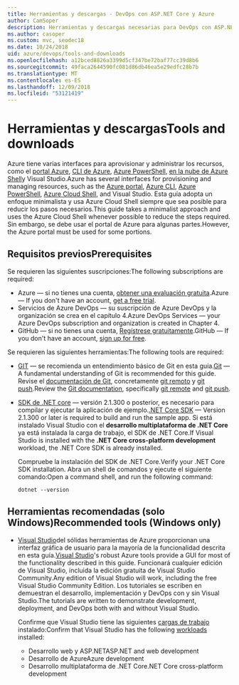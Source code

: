 ```yaml
---
title: Herramientas y descargas - DevOps con ASP.NET Core y Azure
author: CamSoper
description: Herramientas y descargas necesarias para DevOps con ASP.NET Core y Azure.
ms.author: casoper
ms.custom: mvc, seodec18
ms.date: 10/24/2018
uid: azure/devops/tools-and-downloads
ms.openlocfilehash: a12bced8826a3399d5cf347be72baf77cc39d8b6
ms.sourcegitcommit: 49faca2644590fc081d86db46ea5e29edfc28b7b
ms.translationtype: MT
ms.contentlocale: es-ES
ms.lasthandoff: 12/09/2018
ms.locfileid: "53121419"
---
```

# <a name="tools-and-downloads"></a><span data-ttu-id="298ff-103">Herramientas y descargas</span><span class="sxs-lookup"><span data-stu-id="298ff-103">Tools and downloads</span></span>

<span data-ttu-id="298ff-104">Azure tiene varias interfaces para aprovisionar y administrar los recursos, como el [portal Azure](https://portal.azure.com), [CLI de Azure](/cli/azure/), [Azure PowerShell](/powershell/azure/overview), [en la nube de Azure Shell](https://shell.azure.com/bash)y Visual Studio.</span><span class="sxs-lookup"><span data-stu-id="298ff-104">Azure has several interfaces for provisioning and managing resources, such as the [Azure portal](https://portal.azure.com), [Azure CLI](/cli/azure/), [Azure PowerShell](/powershell/azure/overview), [Azure Cloud Shell](https://shell.azure.com/bash), and Visual Studio.</span></span> <span data-ttu-id="298ff-105">Esta guía adopta un enfoque minimalista y usa Azure Cloud Shell siempre que sea posible para reducir los pasos necesarios.</span><span class="sxs-lookup"><span data-stu-id="298ff-105">This guide takes a minimalist approach and uses the Azure Cloud Shell whenever possible to reduce the steps required.</span></span> <span data-ttu-id="298ff-106">Sin embargo, se debe usar el portal de Azure para algunas partes.</span><span class="sxs-lookup"><span data-stu-id="298ff-106">However, the Azure portal must be used for some portions.</span></span>

## <a name="prerequisites"></a><span data-ttu-id="298ff-107">Requisitos previos</span><span class="sxs-lookup"><span data-stu-id="298ff-107">Prerequisites</span></span>

<span data-ttu-id="298ff-108">Se requieren las siguientes suscripciones:</span><span class="sxs-lookup"><span data-stu-id="298ff-108">The following subscriptions are required:</span></span>

* <span data-ttu-id="298ff-109">Azure &mdash; si no tienes una cuenta, [obtener una evaluación gratuita](https://azure.microsoft.com/free/).</span><span class="sxs-lookup"><span data-stu-id="298ff-109">Azure &mdash; If you don't have an account, [get a free trial](https://azure.microsoft.com/free/).</span></span>
* <span data-ttu-id="298ff-110">Servicios de Azure DevOps &mdash; su suscripción de Azure DevOps y la organización se crea en el capítulo 4.</span><span class="sxs-lookup"><span data-stu-id="298ff-110">Azure DevOps Services &mdash; your Azure DevOps subscription and organization is created in Chapter 4.</span></span>
* <span data-ttu-id="298ff-111">GitHub &mdash; si no tienes una cuenta, [Regístrese gratuitamente](https://github.com/join).</span><span class="sxs-lookup"><span data-stu-id="298ff-111">GitHub &mdash; If you don't have an account, [sign up for free](https://github.com/join).</span></span>

<span data-ttu-id="298ff-112">Se requieren las siguientes herramientas:</span><span class="sxs-lookup"><span data-stu-id="298ff-112">The following tools are required:</span></span>

* <span data-ttu-id="298ff-113">[GIT](https://git-scm.com/downloads) &mdash; se recomienda un entendimiento básico de Git en esta guía.</span><span class="sxs-lookup"><span data-stu-id="298ff-113">[Git](https://git-scm.com/downloads) &mdash; A fundamental understanding of Git is recommended for this guide.</span></span> <span data-ttu-id="298ff-114">Revise el [documentación de Git](https://git-scm.com/doc), concretamente [git remoto](https://git-scm.com/docs/git-remote) y [git push](https://git-scm.com/docs/git-push).</span><span class="sxs-lookup"><span data-stu-id="298ff-114">Review the [Git documentation](https://git-scm.com/doc), specifically [git remote](https://git-scm.com/docs/git-remote) and [git push](https://git-scm.com/docs/git-push).</span></span>
* <span data-ttu-id="298ff-115">[SDK de .NET core](https://www.microsoft.com/net/download/) &mdash; versión 2.1.300 o posterior, es necesario para compilar y ejecutar la aplicación de ejemplo.</span><span class="sxs-lookup"><span data-stu-id="298ff-115">[.NET Core SDK](https://www.microsoft.com/net/download/) &mdash; Version 2.1.300 or later is required to build and run the sample app.</span></span> <span data-ttu-id="298ff-116">Si está instalado Visual Studio con el **desarrollo multiplataforma de .NET Core** ya está instalada la carga de trabajo, el SDK de .NET Core.</span><span class="sxs-lookup"><span data-stu-id="298ff-116">If Visual Studio is installed with the **.NET Core cross-platform development** workload, the .NET Core SDK is already installed.</span></span>

    <span data-ttu-id="298ff-117">Compruebe la instalación del SDK de .NET Core.</span><span class="sxs-lookup"><span data-stu-id="298ff-117">Verify your .NET Core SDK installation.</span></span> <span data-ttu-id="298ff-118">Abra un shell de comandos y ejecute el siguiente comando:</span><span class="sxs-lookup"><span data-stu-id="298ff-118">Open a command shell, and run the following command:</span></span>

    ```console
    dotnet --version
    ```

## <a name="recommended-tools-windows-only"></a><span data-ttu-id="298ff-119">Herramientas recomendadas (solo Windows)</span><span class="sxs-lookup"><span data-stu-id="298ff-119">Recommended tools (Windows only)</span></span>

* <span data-ttu-id="298ff-120">[Visual Studio](https://www.visualstudio.com/)del sólidas herramientas de Azure proporcionan una interfaz gráfica de usuario para la mayoría de la funcionalidad descrita en esta guía.</span><span class="sxs-lookup"><span data-stu-id="298ff-120">[Visual Studio](https://www.visualstudio.com/)'s robust Azure tools provide a GUI for most of the functionality described in this guide.</span></span> <span data-ttu-id="298ff-121">Funcionará cualquier edición de Visual Studio, incluida la edición gratuita de Visual Studio Community.</span><span class="sxs-lookup"><span data-stu-id="298ff-121">Any edition of Visual Studio will work, including the free Visual Studio Community Edition.</span></span> <span data-ttu-id="298ff-122">Los tutoriales se escriben en demuestran el desarrollo, implementación y DevOps con y sin Visual Studio.</span><span class="sxs-lookup"><span data-stu-id="298ff-122">The tutorials are written to demonstrate development, deployment, and DevOps both with and without Visual Studio.</span></span>

  <span data-ttu-id="298ff-123">Confirme que Visual Studio tiene las siguientes [cargas de trabajo](/visualstudio/install/modify-visual-studio) instalado:</span><span class="sxs-lookup"><span data-stu-id="298ff-123">Confirm that Visual Studio has the following [workloads](/visualstudio/install/modify-visual-studio) installed:</span></span>

  * <span data-ttu-id="298ff-124">Desarrollo web y ASP.NET</span><span class="sxs-lookup"><span data-stu-id="298ff-124">ASP.NET and web development</span></span>
  * <span data-ttu-id="298ff-125">Desarrollo de Azure</span><span class="sxs-lookup"><span data-stu-id="298ff-125">Azure development</span></span>
  * <span data-ttu-id="298ff-126">Desarrollo multiplataforma de .NET Core</span><span class="sxs-lookup"><span data-stu-id="298ff-126">.NET Core cross-platform development</span></span>
